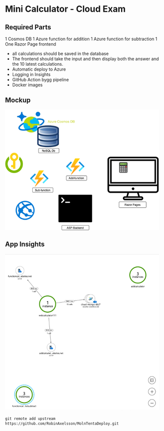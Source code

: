 # Mini Calculator - Cloud Exam
## Required Parts
1 Cosmos DB
1 Azure function for addition
1 Azure function for subtraction
1 One Razor Page frontend

- all calculations should be saved in the database
- The frontend should take the input and then display both the answer and the 10 latest calculations.
- Automatic deploy to Azure
- Logging in Insights
- GitHub Action bygg pipeline
- Docker images
  
## Mockup

![mock](./mockup.png)

## App Insights

![insights](./app-insights.png)

```shell
git remote add upstream https://github.com/RobinAxelsson/MolnTentaDeploy.git
```